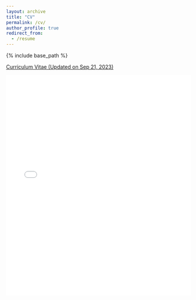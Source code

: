 ```yaml
---
layout: archive
title: "CV"
permalink: /cv/
author_profile: true
redirect_from:
  - /resume
---
```


{% include base_path %}

[Curriculum Vitae (Updated on Sep 21, 2023)](https://www.dropbox.com/scl/fi/98r0gxe7bhinsyo8cuiw0/CV_Jingxuan_Geng_updated-Sep-21-2023.pdf?rlkey=5mm7sttewukdtvtwcjeds418h&dl=0)

<iframe src="../files/CV_Jingxuan_Geng_updated Sep_21_2023_github.pdf" width="100%" height="600" frameborder="no" border="0" marginwidth="0" marginheight="0"> </iframe>
